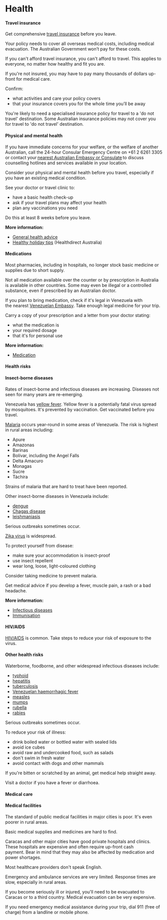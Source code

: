 # Health

#### Travel insurance

Get comprehensive [travel insurance](https://www.smartraveller.gov.au/node/149) before you leave.

Your policy needs to cover all overseas medical costs, including medical evacuation. The Australian Government won’t pay for these costs.

If you can't afford travel insurance, you can't afford to travel. This applies to everyone, no matter how healthy and fit you are.

If you're not insured, you may have to pay many thousands of dollars up-front for medical care.

Confirm:

* what activities and care your policy covers
* that your insurance covers you for the whole time you’ll be away

You're likely to need a specialised insurance policy for travel to a 'do not travel' destination. Some Australian insurance policies may not cover you for travel to 'do not travel' destination.

#### Physical and mental health

If you have immediate concerns for your welfare, or the welfare of another Australian, call the 24-hour Consular Emergency Centre on +61 2 6261 3305 or contact your [nearest Australian Embassy or Consulate](https://www.dfat.gov.au/about-us/our-locations/missions/our-embassies-and-consulates-overseas) to discuss counselling hotlines and services available in your location.

Consider your physical and mental health before you travel, especially if you have an existing medical condition.

See your doctor or travel clinic to:

* have a basic health check-up
* ask if your travel plans may affect your health
* plan any vaccinations you need

Do this at least 8 weeks before you leave.

**More information:**

* [General health advice](/before-you-go/health "Taking care of your health")
* [Healthy holiday tips](https://www.healthdirect.gov.au/healthy-holiday-tips-infographic) (Healthdirect Australia)

#### Medications

Most pharmacies, including in hospitals, no longer stock basic medicine or supplies due to short supply.

Not all medication available over the counter or by prescription in Australia is available in other countries. Some may even be illegal or a controlled substance, even if prescribed by an Australian doctor.

If you plan to bring medication, check if it's legal in Venezuela with the nearest [Venezuelan Embassy](https://protocol.dfat.gov.au/Public/Missions/216). Take enough legal medicine for your trip.

Carry a copy of your prescription and a letter from your doctor stating:

* what the medication is
* your required dosage
* that it's for personal use

**More information:**

* [Medication](https://www.smartraveller.gov.au/before-you-go/health/medications)

#### Health risks

#### Insect-borne diseases

Rates of insect-borne and infectious diseases are increasing. Diseases not seen for many years are re-emerging.

Venezuela has [yellow fever](https://www.health.gov.au/diseases/yellow-fever). Yellow fever is a potentially fatal virus spread by mosquitoes. It's prevented by vaccination. Get vaccinated before you travel.

[Malaria](https://www.who.int/news-room/fact-sheets/detail/malaria) occurs year-round in some areas of Venezuela. The risk is highest in rural areas including:

* Apure
* Amazonas
* Barinas
* Bolívar, including the Angel Falls
* Delta Amacuro
* Monagas
* Sucre
* Táchira

Strains of malaria that are hard to treat have been reported.

Other insect-borne diseases in Venezuela include:

* [dengue](https://www.health.gov.au/diseases/dengue-virus-infection)
* [Chagas disease](https://www.who.int/en/news-room/fact-sheets/detail/chagas-disease-(american-trypanosomiasis))
* [leishmaniasis](https://www.who.int/news-room/fact-sheets/detail/leishmaniasis)

Serious outbreaks sometimes occur.

[Zika virus](https://www.health.gov.au/diseases/flavivirus-infection-including-zika-virus?utm_source=health.gov.au&utm_medium=callout-auto-custom&utm_campaign=digital_transformation) is widespread.

To protect yourself from disease:

* make sure your accommodation is insect-proof
* use insect repellent
* wear long, loose, light-coloured clothing

Consider taking medicine to prevent malaria.

Get medical advice if you develop a fever, muscle pain, a rash or a bad headache.

**More information:**

* [Infectious diseases](/before-you-go/health/diseases "Infectious diseases")
* [Immunisation](https://www.health.gov.au/topics/immunisation?language=und)

#### HIV/AIDS

[HIV/AIDS](https://www.who.int/news-room/fact-sheets/detail/hiv-aids) is common. Take steps to reduce your risk of exposure to the virus.

#### Other health risks

Waterborne, foodborne, and other widespread infectious diseases include:

* [typhoid](https://www.who.int/teams/immunization-vaccines-and-biologicals/diseases/typhoid)
* [hepatitis](https://www.who.int/health-topics/hepatitis#tab=tab_1)
* [tuberculosis](https://www.who.int/news-room/fact-sheets/detail/tuberculosis)
* [Venezuelan haemorrhagic fever](https://www.healthdirect.gov.au/viral-haemorrhagic-fevers)
* [measles](https://www.healthdirect.gov.au/measles)
* [mumps](https://immunisationhandbook.health.gov.au/contents/vaccine-preventable-diseases/mumps)
* [rubella](https://www.who.int/news-room/fact-sheets/detail/rubella)
* [rabies](https://www.who.int/news-room/fact-sheets/detail/rabies)

Serious outbreaks sometimes occur.

To reduce your risk of illness:

* drink boiled water or bottled water with sealed lids
* avoid ice cubes
* avoid raw and undercooked food, such as salads
* don't swim in fresh water
* avoid contact with dogs and other mammals

If you're bitten or scratched by an animal, get medical help straight away.

Visit a doctor if you have a fever or diarrhoea.

#### Medical care

#### Medical facilities

The standard of public medical facilities in major cities is poor. It's even poorer in rural areas.

Basic medical supplies and medicines are hard to find.

Caracas and other major cities have good private hospitals and clinics. These hospitals are expensive and often require up-front cash payment. Bear in mind that they may also be affected by medication and power shortages.

Most healthcare providers don't speak English.

Emergency and ambulance services are very limited. Response times are slow, especially in rural areas.

If you become seriously ill or injured, you'll need to be evacuated to Caracas or to a third country. Medical evacuation can be very expensive.

If you need emergency medical assistance during your trip, dial 911 (free of charge) from a landline or mobile phone.
